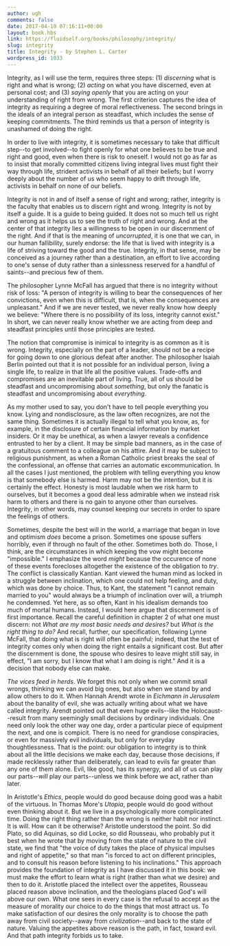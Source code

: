 ```yaml
---
author: ugh
comments: false
date: 2017-04-19 07:16:11+00:00
layout: book.hbs
link: https://fluidself.org/books/philosophy/integrity/
slug: integrity
title: Integrity - by Stephen L. Carter
wordpress_id: 1033
---
```


Integrity, as I will use the term, requires three steps: (1) _discerning_ what is right and what is wrong; (2) _acting_ on what you have discerned, even at personal cost; and (3) _saying openly_ that you are acting on your understanding of right from wrong. The first criterion captures the idea of integrity as requiring a degree of moral reflectiveness. The second brings in the ideals of an integral person as steadfast, which includes the sense of keeping commitments. The third reminds us that a person of integrity is unashamed of doing the right.

In order to live with integrity, it is sometimes necessary to take that difficult step--to get involved--to fight openly for what one believes to be true and right and good, even when there is risk to oneself. I would not go as far as to insist that morally committed citizens living integral lives must fight their way through life, strident activists in behalf of all their beliefs; but I worry deeply about the number of us who seem happy to drift through life, activists in behalf on none of our beliefs.

Integrity is not in and of itself a sense of right and wrong; rather, integrity is the faculty that enables us to discern right and wrong. Integrity is not by itself a guide. It is a guide to being guided. It does not so much tell us right and wrong as it helps us to see the truth of right and wrong. And at the center of that integrity lies a willingness to be open in our discernment of the right. And if that is the meaning of _uncorrupted_, it is one that we can, in our human fallibility, surely endorse: the life that is lived with integrity is a life of striving toward the good and the true. Integrity, in that sense, may be conceived as a journey rather than a destination, an effort to live according to one's sense of duty rather than a sinlessness reserved for a handful of saints--and precious few of them.

The philosopher Lynne McFall has argued that there is no integrity without risk of loss: "A person of integrity is willing to bear the consequences of her convictions, even when this is difficult, that is, when the consequences are unpleasant." And if we are never tested, we never really know how deeply we believe: "Where there is no possibility of its loss, integrity cannot exist." In short, we can never really know whether we are acting from deep and steadfast principles until those principles are tested.

The notion that compromise is inimical to integrity is as common as it is wrong. Integrity, especially on the part of a leader, should not be a recipe for going down to one glorious defeat after another. The philosopher Isaiah Berlin pointed out that it is not possible for an individual person, living a single life, to realize in that life all the positive values. Trade-offs and compromises are an inevitable part of living. True, all of us should be steadfast and uncompromising about _something_, but only the fanatic is steadfast and uncompromising about _everything_.

As my mother used to say, you don't have to tell people everything you know. Lying and nondisclosure, as the law often recognizes, are not the same thing. Sometimes it is actually illegal to tell what you know, as, for example, in the disclosure of certain financial information by market insiders. Or it may be unethical, as when a lawyer reveals a confidence entrusted to her by a client. It may be simple bad manners, as in the case of a gratuitous comment to a colleague on his attire. And it may be subject to religious punishment, as when a Roman Catholic priest breaks the seal of the confessional, an offense that carries an automatic excommunication. In all the cases I just mentioned, the problem with telling everything you know is that somebody else is harmed. Harm may not be the intention, but it is certainly the effect. Honesty is most laudable when we risk harm to ourselves, but it becomes a good deal less admirable when we instead risk harm to others and there is no gain to anyone other than ourselves. Integrity, in other words, may counsel keeping our secrets in order to spare the feelings of others.

Sometimes, despite the best will in the world, a marriage that began in love and optimism _does_ become a prison. Sometimes one spouse suffers horribly, even if through no fault of the other. Sometimes both do. Those, I think, are the circumstances in which keeping the vow might become "impossible." I emphasize the word _might_ because the occurence of none of these events forecloses altogether the existence of the obligation to _try_. The conflict is classically Kantian. Kant viewed the human mind as locked in a struggle between inclination, which one could not help feeling, and duty, which was done by choice. Thus, to Kant, the statement "I cannot remain married to you" would always be a triumph of inclination over will, a triumph he condemned. Yet here, as so often, Kant in his idealism demands too much of mortal humans. Instead, I would here argue that discernment is of first importance. Recall the careful definition in chapter 2 of what one must discern: not _What are my most basic needs and desires?_ but _What is the right thing to do?_ And recall, further, our specification, following Lynne McFall, that doing what is right will often be painful; indeed, that the test of integrity comes only when doing the right entails a significant cost. But after the discernment is done, the spouse who desires to leave might still say, in effect, "I am sorry, but I know that what I am doing is right." And it is a decision that nobody else can make.

_The vices feed in herds_. We forget this not only when we commit small wrongs, thinking we can avoid big ones, but also when we stand by and allow others to do it. When Hannah Arendt wrote in _Eichmann in Jerusalem_ about the banality of evil, she was actually writing about what we have called integrity. Arendt pointed out that even huge evils--like the Holocaust--result from many seemingly small decisions by ordinary individuals. One need only look the other way one day, order a particular piece of equipment the next, and one is compicit. There is no need for grandiose conspiracies, or even for massively evil individuals, but only for everyday thoughtlessness. That is the point: our obligation to integrity is to think about all the little decisions we make each day, because those decisions, if made recklessly rather than deliberately, can lead to evils far greater than any one of them alone. Evil, like good, has its synergy, and all of us can play our parts--_will_ play our parts--unless we think before we act, rather than later.

In Aristotle's _Ethics_, people would do good because doing good was a habit of the virtuous. In Thomas More's _Utopia_, people would do good without even thinking about it. But we live in a psychologically more complicated time. Doing the right thing rather than the wrong is neither habit nor instinct. It is will. How can it be otherwise? Aristotle understood the point. So did Plato, so did Aquinas, so did Locke, so did Rousseau, who probably put it best when he wrote that by moving from the state of nature to the civil state, we find that "the voice of duty takes the place of physical impulses and right of appetite," so that man "is forced to act on different principles, and to consult his reason before listening to his inclinations." This approach provides the foundation of integrity as I have discussed it in this book: we must make the effort to learn what is right (rather than what we desire) and then to do it. Aristotle placed the intellect over the appetites, Rousseau placed reason above inclination, and the theologians placed God's will above our own. What one sees in every case is the refusal to accept as the measure of morality our choice to do the things that most attract us. To make satisfaction of our desires the only morality is to choose the path away from civil society--away from _civilization_--and back to the state of nature. Valuing the appetites above reason is the path, in fact, toward evil. And that path integrity forbids us to take.
